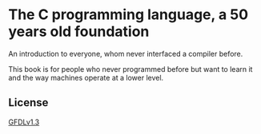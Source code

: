 # The C programming language, a 50 years old foundation

An introduction to everyone,
whom never interfaced a compiler before.

This book is for people who never programmed before
but want to learn it and the way machines operate at a lower level.

## License

[GFDLv1.3](https://www.gnu.org/licenses/fdl-1.3.html)
